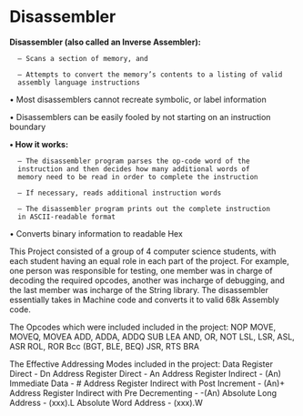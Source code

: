 # Disassembler
**Disassembler (also called an Inverse Assembler):**
	
	  – Scans a section of memory, and
	  
	  – Attempts to convert the memory’s contents to a listing of valid
	  assembly language instructions
  
  • Most disassemblers cannot recreate symbolic, or label information
  
  • Disassemblers can be easily fooled by not starting on an instruction
  boundary

**• How it works:**
	
	  – The disassembler program parses the op-code word of the
	  instruction and then decides how many additional words of
	  memory need to be read in order to complete the instruction
	  
	  – If necessary, reads additional instruction words
	  
	  – The disassembler program prints out the complete instruction
	  in ASCII-readable format
  
  • Converts binary information to readable Hex

 This Project consisted of a group of 4 computer science students, with each student having an equal role in each part of the project. For example, one person was responsible for testing, one member was in charge of decoding the required opcodes, another was incharge of debugging, and the last member was incharge of the String library. The disassembler essentially takes in Machine code and converts it to valid 68k Assembly code. 

 The Opcodes which were included included in the project: 
	NOP
	MOVE, MOVEQ, MOVEA
	ADD, ADDA, ADDQ
	SUB
	LEA
	AND, OR, NOT
	LSL, LSR, ASL, ASR
	ROL, ROR
	Bcc (BGT, BLE, BEQ)
	JSR, RTS
	BRA
 
 The Effective Addressing Modes included in the project: 
	Data Register Direct - Dn
	Address Register Direct - An
	Address Register Indirect - (An)
	Immediate Data - #<data> 
	Address Register Indirect with Post Increment - (An)+
	Address Register Indirect with Pre Decrementing -  -(An)
	Absolute Long Address - (xxx).L
	Absolute Word Address - (xxx).W


